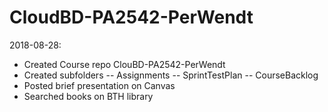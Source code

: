 # CloudBD-PA2542-PerWendt

2018-08-28: 
* Created Course repo ClouBD-PA2542-PerWendt
* Created subfolders
 -- Assignments
 -- SprintTestPlan
 -- CourseBacklog
* Posted brief presentation on Canvas
* Searched books on BTH library
